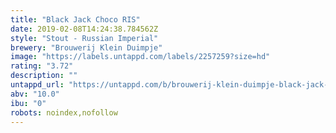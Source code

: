 ```yaml
---
title: "Black Jack Choco RIS"
date: 2019-02-08T14:24:38.784562Z
style: "Stout - Russian Imperial"
brewery: "Brouwerij Klein Duimpje"
image: "https://labels.untappd.com/labels/2257259?size=hd"
rating: "3.72"
description: ""
untappd_url: "https://untappd.com/b/brouwerij-klein-duimpje-black-jack-choco-ris/2257259"
abv: "10.0"
ibu: "0"
robots: noindex,nofollow
---
```

